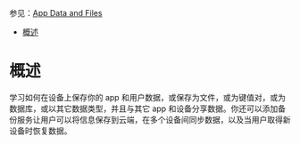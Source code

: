 参见：[App Data and Files](https://developer.android.com/guide/topics/data/index.html)

- [概述](#%E6%A6%82%E8%BF%B0)

# 概述

学习如何在设备上保存你的 app 和用户数据，或保存为文件，或为键值对，或为数据库，或以其它数据类型，并且与其它 app 和设备分享数据。你还可以添加备份服务让用户可以将信息保存到云端，在多个设备间同步数据，以及当用户取得新设备时恢复数据。